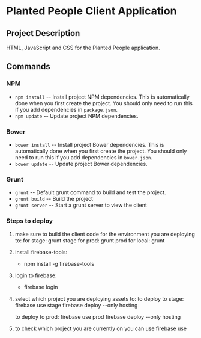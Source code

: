 # Planted People Client Application #

## Project Description

HTML, JavaScript and CSS for the Planted People application.

## Commands

### NPM

  * `npm install` -- Install project NPM dependencies. This is automatically done when you first create the project. You should only need to run this if you add dependencies in `package.json`.
  * `npm update` -- Update project NPM dependencies.

### Bower

  * `bower install` -- Install project Bower dependencies. This is automatically done when you first create the project. You should only need to run this if you add dependencies in `bower.json`.
  * `bower update` -- Update project Bower dependencies.

### Grunt

  * `grunt` -- Default grunt command to build and test the project.
  * `grunt build` -- Build the project
  * `grunt server` -- Start a grunt server to view the client

### Steps to deploy

1) make sure to build the client code for the environment you are deploying to:
    for stage: grunt stage
    for prod:  grunt prod
    for local: grunt

2) install firebase-tools:
    - npm install -g firebase-tools

3) login to firebase:
    - firebase login

4) select which project you are deploying assets to:
    to deploy to stage:
        firebase use stage
        firebase deploy --only hosting

    to deploy to prod:
        firebase use prod
        firebase deploy --only hosting


5) to check which project you are currently on you can use firebase use
